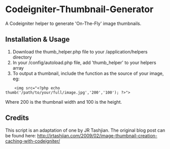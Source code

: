 Codeigniter-Thumbnail-Generator
==============================

A Codeigniter helper to generate &#39;On-The-Fly&#39; image thumbnails.

Installation & Usage
--------------------

1. Download the thumb_helper.php file to your /application/helpers directory
2. In your /config/autoload.php file, add 'thumb_helper' to your helpers array
3. To output a thumbnail, include the function as the source of your image, eg:
````
	<img src="<?php echo thumb('/path/to/your/full/image.jpg','200','100'); ?>">
````
Where 200 is the thumbnail width and 100 is the height.


Credits
-------

This script is an adaptation of one by JR Tashjian. The original blog post can be found here: 
http://jrtashjian.com/2009/02/image-thumbnail-creation-caching-with-codeigniter/

